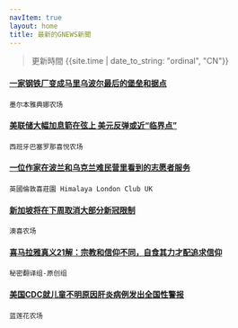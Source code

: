 ```yaml
---
navItem: true
layout: home
title: 最新的GNEWS新聞
---
```


> 更新時間 {{site.time | date_to_string: "ordinal", "CN"}}

#### [一家钢铁厂变成马里乌波尔最后的堡垒和据点](/test-page/gnews/2396866.html)
 `墨尔本雅典娜农场`

#### [美联储大幅加息箭在弦上 美元反弹或近“临界点”](/test-page/gnews/2396842.html)
 `西班牙巴塞罗那喜悦农场`

#### [一位作家在波兰和乌克兰难民营里看到的志愿者服务](/test-page/gnews/2396386.html)
 `英國倫敦喜莊園 Himalaya London Club UK`

#### [新加坡将在下周取消大部分新冠限制](/test-page/gnews/2396036.html)
 `澳喜农场`

#### [喜马拉雅真义21解：宗教和信仰不同，自食其力才配追求信仰](/test-page/gnews/2396033.html)
 `秘密翻译组-原创组`

#### [美国CDC就儿童不明原因肝炎病例发出全国性警报](/test-page/gnews/2396016.html)
 `蓝莲花农场`

